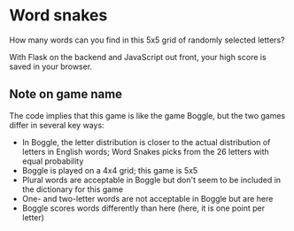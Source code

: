 # Word snakes

How many words can you find in this 5x5 grid of randomly selected letters?

With Flask on the backend and JavaScript out front, your high score is saved in your browser.

## Note on game name

The code implies that this game is like the game Boggle, but the two games differ in several key ways:
- In Boggle, the letter distribution is closer to the actual distribution of letters in English words; Word Snakes picks from the 26 letters with equal probability
- Boggle is played on a 4x4 grid; this game is 5x5
- Plural words are acceptable in Boggle but don't seem to be included in the dictionary for this game
- One- and two-letter words are not acceptable in Boggle but are here
- Boggle scores words differently than here (here, it is one point per letter)
